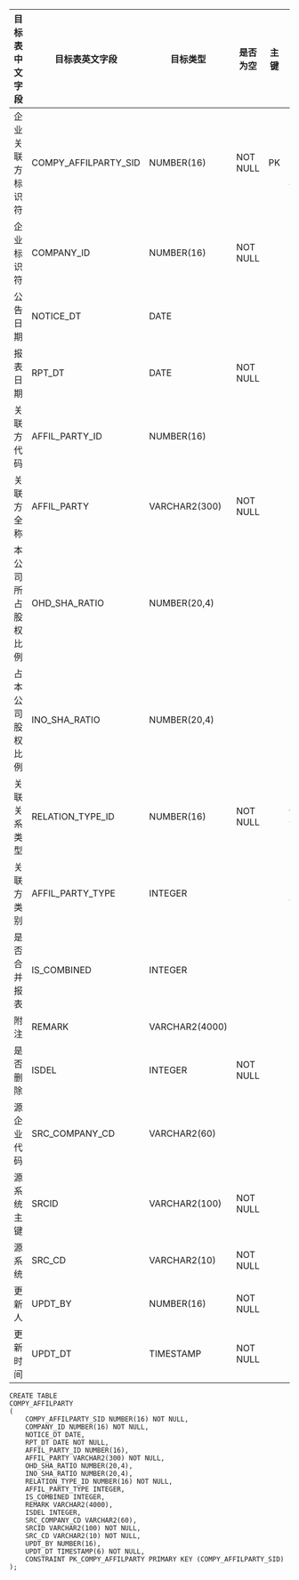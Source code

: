 <!--sec data-title="企业关联方表" data-id="section0" data-show=true ces-->

| 目标表中文字段   | 目标表英文字段              | 目标类型           | 是否为空     | 主键   | 说明                                       |
| --------- | -------------------- | -------------- | -------- | ---- | ---------------------------------------- |
| 企业关联方标识符  | COMPY_AFFILPARTY_SID | NUMBER(16)     | NOT NULL | PK   | SEQUENCE，业务主键：COMPANY_ID, RPT_DT, AFFIL_PARTY,   RELATION_TYPE_ID |
| 企业标识符     | COMPANY_ID           | NUMBER(16)     | NOT NULL |      |                                          |
| 公告日期      | NOTICE_DT            | DATE           |          |      |                                          |
| 报表日期      | RPT_DT               | DATE           | NOT NULL |      |                                          |
| 关联方代码     | AFFIL_PARTY_ID       | NUMBER(16)     |          |      |                                          |
| 关联方全称     | AFFIL_PARTY          | VARCHAR2(300)  | NOT NULL |      |                                          |
| 本公司所占股权比例 | OHD_SHA_RATIO        | NUMBER(20,4)   |          |      |                                          |
| 占本公司股权比例  | INO_SHA_RATIO        | NUMBER(20,4)   |          |      |                                          |
| 关联关系类型    | RELATION_TYPE_ID     | NUMBER(16)     | NOT NULL |      | SELECT CONSTANT_ID from 字符常量表 where CONSTANT_TYPE= 23 |
| 关联方类别     | AFFIL_PARTY_TYPE     | INTEGER        |          |      | 0 企业; 1 个人 2 其他                          |
| 是否合并报表    | IS_COMBINED          | INTEGER        |          |      | 0 否      1 是                             |
| 附注        | REMARK               | VARCHAR2(4000) |          |      |                                          |
| 是否删除      | ISDEL                | INTEGER        | NOT NULL |      |                                          |
| 源企业代码     | SRC_COMPANY_CD       | VARCHAR2(60)   |          |      |                                          |
| 源系统主键     | SRCID                | VARCHAR2(100)  | NOT NULL |      |                                          |
| 源系统       | SRC_CD               | VARCHAR2(10)   | NOT NULL |      |                                          |
| 更新人       | UPDT_BY              | NUMBER(16)     | NOT NULL |      | SELECT CLIENT_ID FROM   CLIENT_BASICINFO |
| 更新时间      | UPDT_DT              | TIMESTAMP      | NOT NULL |      |                                          |

<!--endsec-->

<!--sec data-title="DDL" data-id="section1" data-show=true ces-->

    CREATE TABLE
    COMPY_AFFILPARTY
    (
        COMPY_AFFILPARTY_SID NUMBER(16) NOT NULL,
        COMPANY_ID NUMBER(16) NOT NULL,
        NOTICE_DT DATE,
        RPT_DT DATE NOT NULL,
        AFFIL_PARTY_ID NUMBER(16),
        AFFIL_PARTY VARCHAR2(300) NOT NULL,
        OHD_SHA_RATIO NUMBER(20,4),
        INO_SHA_RATIO NUMBER(20,4),
        RELATION_TYPE_ID NUMBER(16) NOT NULL,
        AFFIL_PARTY_TYPE INTEGER,
        IS_COMBINED INTEGER,
        REMARK VARCHAR2(4000),
        ISDEL INTEGER,
        SRC_COMPANY_CD VARCHAR2(60),
        SRCID VARCHAR2(100) NOT NULL,
        SRC_CD VARCHAR2(10) NOT NULL,
        UPDT_BY NUMBER(16),
        UPDT_DT TIMESTAMP(6) NOT NULL,
        CONSTRAINT PK_COMPY_AFFILPARTY PRIMARY KEY (COMPY_AFFILPARTY_SID)
    );
<!--endsec-->
